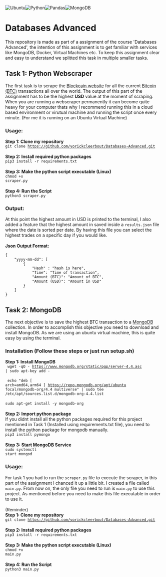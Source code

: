 <img alt="Ubuntu" src="https://img.shields.io/badge/Ubuntu-E95420?style=for-the-badge&logo=ubuntu&logoColor=white" /><img alt="Python" src="https://img.shields.io/badge/python%20-%2314354C.svg?&style=for-the-badge&logo=python&logoColor=white"/><img alt="Pandas" src="https://img.shields.io/badge/pandas%20-%23150458.svg?&style=for-the-badge&logo=pandas&logoColor=white" /><img alt="MongoDB" src ="https://img.shields.io/badge/MongoDB-%234ea94b.svg?&style=for-the-badge&logo=mongodb&logoColor=white"/>

# Databases Advanced

This repository is made as part of a assignment of the course 'Databases Advanced', the intention of this assignment is to get familiar with services like MongoDB, Docker, Virtual Machines etc. To keep this assignment clear and easy to understand we splitted this task in multiple smaller tasks.

## Task 1: Python Webscraper

The first task is to scrape the [Blockcain website](https://www.blockchain.com/btc/unconfirmed-transactions) for all the current [Bitcoin (BTC)](https://nl.wikipedia.org/wiki/Bitcoin) transactions all over the world. The output of this part of the assignment has to be the highest **USD** value at the moment of scraping. When you are running a webscraper permanently it can become quite heavy for your computer thats why I recommend running this in a cloud based environment or virutual machine and running the script once every minute. (For me it is running on an Ubuntu Virtual Machine)

### Usage:

**Step 1: Clone my repository**
<br>
<code>git clone https://github.com/yorickcleerbout/Databases-Advanced.git</code>
<br>
<br>
**Step 2: Install required python packages**
<br>
<code>pip3 install -r requirements.txt</code>
<br>
<br>
**Step 3: Make the python script executable (Linux)**
<br>
<code>chmod +x scraper.py</code>
<br>
<br>
**Step 4: Run the Script**
<br>
<code>python3 scraper.py</code>

### Output:

At this point the highest amount in USD is printed to the terminal, I also added a feature that the highest amount in saved inside a <code>results.json</code> file where the date is sorted per date. By having this file you can select the highest trades on a specific day if you would like.
<br>
<br>
**Json Output Format:**
<br>

```
{
	"yyyy-mm-dd": [
		{
			"Hash" : "hash is here",
			"Time": "Time of transaction",
			"Amount (BTC)": "Amount of BTC",
			"Amount (USD)": "Amount in USD"
		}
	]
}
```

## Task 2: MongoDB

The next objective is to save the highest BTC transaction to a [MongoDB](https://www.mongodb.com/) collection. In order to accomplish this objective you need to download and install MongoDB. As we are using an ubuntu virtual machine, this is quite easy by using the terminal.

### Installation  (Follow these steps or just run setup.sh)

**Step 1: Install MongoDB**
<br>
<code>
wget -qO - https://www.mongodb.org/static/pgp/server-4.4.asc | sudo apt-key add -
</code>
<br>
<br>
<code>
echo "deb [ arch=amd64,arm64 ] https://repo.mongodb.org/apt/ubuntu focal/mongodb-org/4.4 multiverse" | sudo tee /etc/apt/sources.list.d/mongodb-org-4.4.list
</code>
<br>
<br>
<code>sudo apt-get install -y mongodb-org</code>
<br>
<br>
**Step 2: Import python package**
<br>
If you didnt install all the python packages required for this project mentioned in Task 1 (Installed using requirements.txt file), you need to install the python package for mongodb manually.
<br>
<code>pip3 install pymongo</code>
<br>
<br>
**Step 3: Start MongoDB Service**
<br>
<code>sudo systemctl start mongod</code>

### Usage:

For task 1 you had to run the <code>scraper.py</code> file to execute the scraper, in this part of the assignment I chanced it up a little bit. I created a file called <code>main.py</code>. From now on, the only file you need to run is <code>main.py</code> to use this project. As mentioned before you need to make this file executable in order to use it.<br>
<br>(Reminder)<br>
**Step 1: Clone my repository**
<br>
<code>git clone https://github.com/yorickcleerbout/Databases-Advanced.git</code>
<br>
<br>
**Step 2: Install required python packages**
<br>
<code>pip3 install -r requirements.txt</code>
<br>
<br>
**Step 3: Make the python script executable (Linux)**
<br>
<code>chmod +x main.py</code>
<br>
<br>
**Step 4: Run the Script**
<br>
<code>python3 main.py</code>
